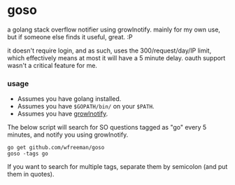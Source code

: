# goso
a golang stack overflow notifier using growlnotify. mainly for my own use, but if someone else finds it useful, great. :P

it doesn't require login, and as such, uses the 300/request/day/IP limit, which effectively means at most it will have a 5 minute delay. oauth support wasn't a critical feature for me.

### usage

* Assumes you have golang installed.
* Assumes you have `$GOPATH/bin/` on your `$PATH`. 
* Assumes you have [growlnotify](http://growl.info/downloads). 


The below script will search for SO questions tagged as "go" every 5 minutes, and notify you using growlnotify.

```
go get github.com/wfreeman/goso
goso -tags go
```

If you want to search for multiple tags, separate them by semicolon (and put them in quotes).

